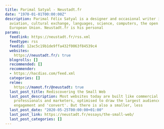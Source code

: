 ```yaml
---
title: Parimal Satyal - Neustadt.fr
date: "1970-01-01T00:00:00Z"
description: Parimal Félix Satyal is a designer and occasional writer interested in
  aviation, cultural exchange, languages, science, computers, the open web and the
  European Union. Neustadt.fr is his personal
params:
  feedlink: https://neustadt.fr/rss.xml
  feedtype: rss
  feedid: 12ac5c19b1de9ffa432f0063f84539c4
  websites:
    https://neustadt.fr/: true
  blogrolls: []
  recommended: []
  recommender:
  - https://hacdias.com/feed.xml
  categories: []
  relme:
    https://mamot.fr/@neustadt: true
  last_post_title: Rediscovering the Small Web
  last_post_description: Most websites today are built like commercial products by
    professionals and marketers, optimised to draw the largest audience, generate
    engagement and 'convert'. But there is also a smaller, less
  last_post_date: "2020-05-25T00:00:00+01:00"
  last_post_link: https://neustadt.fr/essays/the-small-web/
  last_post_categories: []
---
```

